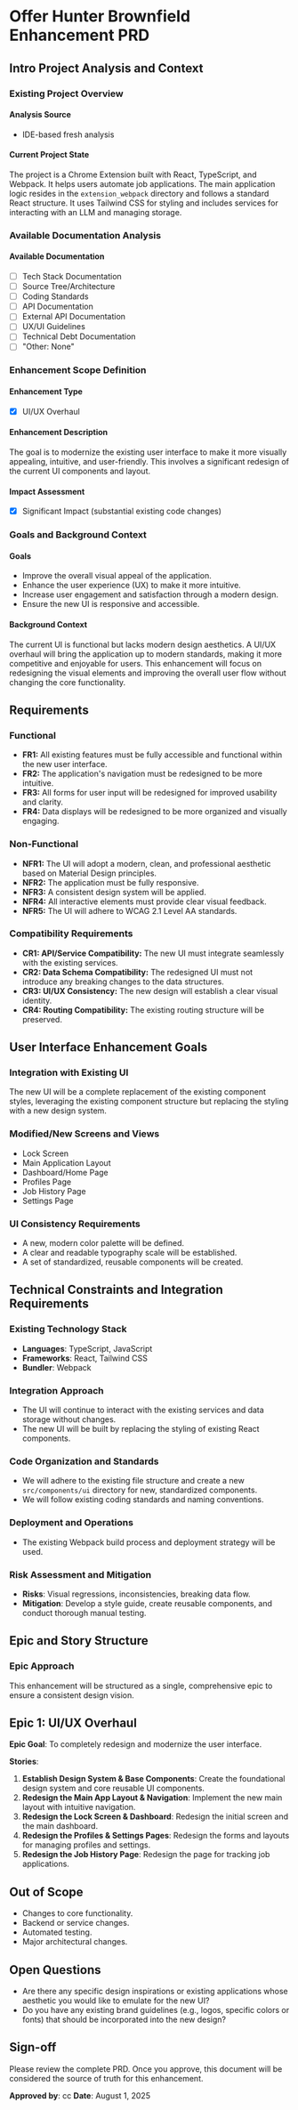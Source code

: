 # Offer Hunter Brownfield Enhancement PRD

## Intro Project Analysis and Context

### Existing Project Overview

#### Analysis Source

*   IDE-based fresh analysis

#### Current Project State

The project is a Chrome Extension built with React, TypeScript, and Webpack. It helps users automate job applications. The main application logic resides in the `extension_webpack` directory and follows a standard React structure. It uses Tailwind CSS for styling and includes services for interacting with an LLM and managing storage.

### Available Documentation Analysis

#### Available Documentation

*   [ ] Tech Stack Documentation
*   [ ] Source Tree/Architecture
*   [ ] Coding Standards
*   [ ] API Documentation
*   [ ] External API Documentation
*   [ ] UX/UI Guidelines
*   [ ] Technical Debt Documentation
*   [ ] "Other: None"

### Enhancement Scope Definition

#### Enhancement Type

*   [x] UI/UX Overhaul

#### Enhancement Description

The goal is to modernize the existing user interface to make it more visually appealing, intuitive, and user-friendly. This involves a significant redesign of the current UI components and layout.

#### Impact Assessment

*   [x] Significant Impact (substantial existing code changes)

### Goals and Background Context

#### Goals

*   Improve the overall visual appeal of the application.
*   Enhance the user experience (UX) to make it more intuitive.
*   Increase user engagement and satisfaction through a modern design.
*   Ensure the new UI is responsive and accessible.

#### Background Context

The current UI is functional but lacks modern design aesthetics. A UI/UX overhaul will bring the application up to modern standards, making it more competitive and enjoyable for users. This enhancement will focus on redesigning the visual elements and improving the overall user flow without changing the core functionality.

## Requirements

### Functional

*   **FR1:** All existing features must be fully accessible and functional within the new user interface.
*   **FR2:** The application's navigation must be redesigned to be more intuitive.
*   **FR3:** All forms for user input will be redesigned for improved usability and clarity.
*   **FR4:** Data displays will be redesigned to be more organized and visually engaging.

### Non-Functional

*   **NFR1:** The UI will adopt a modern, clean, and professional aesthetic based on Material Design principles.
*   **NFR2:** The application must be fully responsive.
*   **NFR3:** A consistent design system will be applied.
*   **NFR4:** All interactive elements must provide clear visual feedback.
*   **NFR5:** The UI will adhere to WCAG 2.1 Level AA standards.

### Compatibility Requirements

*   **CR1: API/Service Compatibility:** The new UI must integrate seamlessly with the existing services.
*   **CR2: Data Schema Compatibility:** The redesigned UI must not introduce any breaking changes to the data structures.
*   **CR3: UI/UX Consistency:** The new design will establish a clear visual identity.
*   **CR4: Routing Compatibility:** The existing routing structure will be preserved.

## User Interface Enhancement Goals

### Integration with Existing UI

The new UI will be a complete replacement of the existing component styles, leveraging the existing component structure but replacing the styling with a new design system.

### Modified/New Screens and Views

*   Lock Screen
*   Main Application Layout
*   Dashboard/Home Page
*   Profiles Page
*   Job History Page
*   Settings Page

### UI Consistency Requirements

*   A new, modern color palette will be defined.
*   A clear and readable typography scale will be established.
*   A set of standardized, reusable components will be created.

## Technical Constraints and Integration Requirements

### Existing Technology Stack

*   **Languages**: TypeScript, JavaScript
*   **Frameworks**: React, Tailwind CSS
*   **Bundler**: Webpack

### Integration Approach

*   The UI will continue to interact with the existing services and data storage without changes.
*   The new UI will be built by replacing the styling of existing React components.

### Code Organization and Standards

*   We will adhere to the existing file structure and create a new `src/components/ui` directory for new, standardized components.
*   We will follow existing coding standards and naming conventions.

### Deployment and Operations

*   The existing Webpack build process and deployment strategy will be used.

### Risk Assessment and Mitigation

*   **Risks**: Visual regressions, inconsistencies, breaking data flow.
*   **Mitigation**: Develop a style guide, create reusable components, and conduct thorough manual testing.

## Epic and Story Structure

### Epic Approach

This enhancement will be structured as a single, comprehensive epic to ensure a consistent design vision.

## Epic 1: UI/UX Overhaul

**Epic Goal**: To completely redesign and modernize the user interface.

**Stories**:

1.  **Establish Design System & Base Components**: Create the foundational design system and core reusable UI components.
2.  **Redesign the Main App Layout & Navigation**: Implement the new main layout with intuitive navigation.
3.  **Redesign the Lock Screen & Dashboard**: Redesign the initial screen and the main dashboard.
4.  **Redesign the Profiles & Settings Pages**: Redesign the forms and layouts for managing profiles and settings.
5.  **Redesign the Job History Page**: Redesign the page for tracking job applications.

## Out of Scope

*   Changes to core functionality.
*   Backend or service changes.
*   Automated testing.
*   Major architectural changes.

## Open Questions

*   Are there any specific design inspirations or existing applications whose aesthetic you would like to emulate for the new UI?
*   Do you have any existing brand guidelines (e.g., logos, specific colors or fonts) that should be incorporated into the new design?

## Sign-off

Please review the complete PRD. Once you approve, this document will be considered the source of truth for this enhancement.

**Approved by**: cc
**Date**: August 1, 2025
